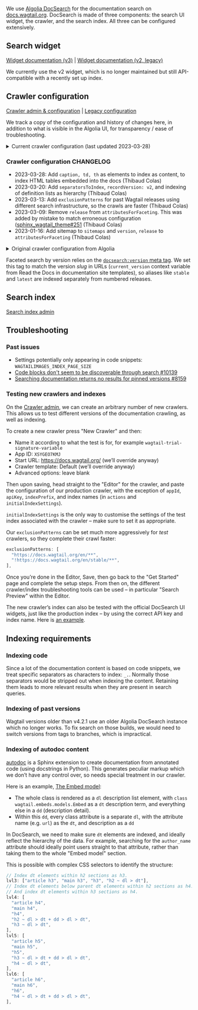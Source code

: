We use [Algolia DocSearch](https://docsearch.algolia.com/) for the documentation search on [docs.wagtail.org](https://docs.wagtail.org/). DocSearch is made of three components: the search UI widget, the crawler, and the search index. All three can be configured extensively.

## Search widget

[Widget documentation (v3)](https://docsearch.algolia.com/docs/DocSearch-v3) | [Widget documentation (v2, legacy)](https://docsearch.algolia.com/docs/legacy/dropdown)

We currently use the v2 widget, which is no longer maintained but still API-compatible with a recently set up index.

## Crawler configuration

[Crawler admin & configuration](https://crawler.algolia.com/admin/crawlers/b183d2d0-c453-4b3b-bac5-c703871d0124/overview) | [Legacy configuration](https://github.com/algolia/docsearch-configs/blob/master/configs/wagtail.json)

We track a copy of the configuration and history of changes here, in addition to what is visible in the Algolia UI, for transparency / ease of troubleshooting.

<details>

<summary>Current crawler configuration (last updated 2023-03-28)</summary>

```js
new Crawler({
  appId: "XSYGEO7KMJ",
  apiKey: "c8556131d460c9e7cd8a218407329e94",
  rateLimit: 8,
  maxDepth: 10,
  startUrls: ["https://docs.wagtail.org/"],
  renderJavaScript: false,
  sitemaps: ["https://docs.wagtail.org/sitemap.xml"],
  ignoreCanonicalTo: false,
  discoveryPatterns: ["https://docs.wagtail.org/**"],
  exclusionPatterns: [
    "https://docs.wagtail.org/en/v4.2/**",
    "https://docs.wagtail.org/en/v4.1.2/**",
    "https://docs.wagtail.org/en/v4.1.1/**",
    "https://docs.wagtail.org/en/v4.1/**",
    "https://docs.wagtail.org/en/v4.0**",
    "https://docs.wagtail.org/en/v3**",
    "https://docs.wagtail.org/en/v2**",
    "https://docs.wagtail.org/en/v1**",
    "https://docs.wagtail.org/en/v0**",
  ],
  schedule: "at 11:26 AM on Monday",
  actions: [
    {
      indexName: "wagtail",
      pathsToMatch: ["https://docs.wagtail.org/**"],
      recordExtractor: ({ $, helpers }) => {
        // Remove DOM elements we don't want to index.
        const toRemove = "aside, header, nav, .headerlink";
        $(toRemove).remove();

        return helpers.docsearch({
          recordProps: {
            lvl0: {
              selectors: "",
              defaultValue: "Documentation",
            },
            lvl1: ["header h1", "article h1", "main h1", "h1"],
            lvl2: ["article h2", "main h2", "h2"],
            // Index dt elements within h2 sections as h3.
            lvl3: ["article h3", "main h3", "h3", "h2 ~ dl > dt"],
            // Index dt elements below parent dt elements within h2 sections as h4.
            // And index dt elements within h3 sections as h4.
            lvl4: [
              "article h4",
              "main h4",
              "h4",
              "h2 ~ dl > dt + dd > dl > dt",
              "h3 ~ dl > dt",
            ],
            lvl5: [
              "article h5",
              "main h5",
              "h5",
              "h3 ~ dl > dt + dd > dl > dt",
              "h4 ~ dl > dt",
            ],
            lvl6: [
              "article h6",
              "main h6",
              "h6",
              "h4 ~ dl > dt + dd > dl > dt",
            ],
            // Index caption, th, td elements for HTML tables embedded in the docs.
            content: [
              "article p, article li",
              "main p, main li",
              "p, li, th, td, caption",
            ],
          },
          aggregateContent: true,
          // We currently still use the v2 widget.
          recordVersion: "v2",
        });
      },
    },
  ],
  initialIndexSettings: {
    wagtail: {
      attributesForFaceting: ["type", "lang", "version"],
      attributesToRetrieve: [
        "hierarchy",
        "content",
        "anchor",
        "url",
        "url_without_anchor",
        "type",
      ],
      attributesToHighlight: ["hierarchy", "content"],
      attributesToSnippet: ["content:10"],
      camelCaseAttributes: ["hierarchy", "content"],
      searchableAttributes: [
        "unordered(hierarchy.lvl0)",
        "unordered(hierarchy.lvl1)",
        "unordered(hierarchy.lvl2)",
        "unordered(hierarchy.lvl3)",
        "unordered(hierarchy.lvl4)",
        "unordered(hierarchy.lvl5)",
        "unordered(hierarchy.lvl6)",
        "content",
      ],
      distinct: true,
      attributeForDistinct: "url",
      customRanking: [
        "desc(weight.pageRank)",
        "desc(weight.level)",
        "asc(weight.position)",
      ],
      ranking: [
        "words",
        "filters",
        "typo",
        "attribute",
        "proximity",
        "exact",
        "custom",
      ],
      highlightPreTag: '<span class="algolia-docsearch-suggestion--highlight">',
      highlightPostTag: "</span>",
      minWordSizefor1Typo: 3,
      minWordSizefor2Typos: 7,
      separatorsToIndex: "_.",
      allowTyposOnNumericTokens: false,
      minProximity: 1,
      ignorePlurals: true,
      advancedSyntax: true,
      attributeCriteriaComputedByMinProximity: true,
      removeWordsIfNoResults: "allOptional",
    },
  },
});
```

</details>

### Crawler configuration CHANGELOG

- 2023-03-28: Add `caption, td, th` as elements to index as content, to index HTML tables embedded into the docs (Thibaud Colas)
- 2023-03-20: Add `separatorsToIndex`, `recordVersion: v2`, and indexing of definition lists as hierarchy (Thibaud Colas)
- 2023-03-13: Add `exclusionPatterns` for past Wagtail releases using different search infrastructure, so the crawls are faster (Thibaud Colas)
- 2023-03-09: Remove `release` from `attributesForFaceting`. This was added by mistake to match erroneous configuration ([sphinx_wagtail_theme#251](https://github.com/wagtail/sphinx_wagtail_theme/pull/251) (Thibaud Colas)
- 2023-01-16: Add sitemap to `sitemaps` and `version`, `release` to `attributesForFaceting` (Thibaud Colas)

<details>

<summary>Original crawler configuration from Algolia</summary>

```js
new Crawler({
  rateLimit: 8,
  maxDepth: 10,
  startUrls: ["https://docs.wagtail.org/"],
  renderJavaScript: false,
  sitemaps: [],
  ignoreCanonicalTo: false,
  discoveryPatterns: ["https://docs.wagtail.org/**"],
  schedule: "at 11:26 AM on Monday",
  actions: [
    {
      indexName: "wagtail",
      pathsToMatch: ["https://docs.wagtail.org/**"],
      recordExtractor: ({ helpers }) => {
        return helpers.docsearch({
          recordProps: {
            lvl1: ["header h1", "article h1", "main h1", "h1", "head > title"],
            content: ["article p, article li", "main p, main li", "p, li"],
            lvl0: {
              selectors: "",
              defaultValue: "Documentation",
            },
            lvl2: ["article h2", "main h2", "h2"],
            lvl3: ["article h3", "main h3", "h3"],
            lvl4: ["article h4", "main h4", "h4"],
            lvl5: ["article h5", "main h5", "h5"],
            lvl6: ["article h6", "main h6", "h6"],
          },
          aggregateContent: true,
          recordVersion: "v3",
        });
      },
    },
  ],
  initialIndexSettings: {
    wagtail: {
      attributesForFaceting: ["type", "lang"],
      attributesToRetrieve: [
        "hierarchy",
        "content",
        "anchor",
        "url",
        "url_without_anchor",
        "type",
      ],
      attributesToHighlight: ["hierarchy", "content"],
      attributesToSnippet: ["content:10"],
      camelCaseAttributes: ["hierarchy", "content"],
      searchableAttributes: [
        "unordered(hierarchy.lvl0)",
        "unordered(hierarchy.lvl1)",
        "unordered(hierarchy.lvl2)",
        "unordered(hierarchy.lvl3)",
        "unordered(hierarchy.lvl4)",
        "unordered(hierarchy.lvl5)",
        "unordered(hierarchy.lvl6)",
        "content",
      ],
      distinct: true,
      attributeForDistinct: "url",
      customRanking: [
        "desc(weight.pageRank)",
        "desc(weight.level)",
        "asc(weight.position)",
      ],
      ranking: [
        "words",
        "filters",
        "typo",
        "attribute",
        "proximity",
        "exact",
        "custom",
      ],
      highlightPreTag: '<span class="algolia-docsearch-suggestion--highlight">',
      highlightPostTag: "</span>",
      minWordSizefor1Typo: 3,
      minWordSizefor2Typos: 7,
      allowTyposOnNumericTokens: false,
      minProximity: 1,
      ignorePlurals: true,
      advancedSyntax: true,
      attributeCriteriaComputedByMinProximity: true,
      removeWordsIfNoResults: "allOptional",
    },
  },
  appId: "XSYGEO7KMJ",
  apiKey: "c8556131d460c9e7cd8a218407329e94",
});
```

</details>

Faceted search by version relies on the [`docsearch:version` meta tag](https://docsearch.algolia.com/docs/required-configuration#introduce-global-information-as-meta-tags). We set this tag to match the version _slug_ in URLs (`current_version` context variable from Read the Docs in documentation site templates), so aliases like `stable` and `latest` are indexed separately from numbered releases.

## Search index

[Search index admin](https://www.algolia.com/apps/XSYGEO7KMJ/explorer/browse/wagtail)

## Troubleshooting

### Past issues

- Settings potentially only appearing in code snippets: `WAGTAILIMAGES_INDEX_PAGE_SIZE`
- [Code blocks don't seem to be discoverable through search #10139](https://github.com/wagtail/wagtail/issues/10139)
- [Searching documentation returns no results for pinned versions #8159](https://github.com/wagtail/wagtail/issues/8159)

### Testing new crawlers and indexes

On the [Crawler admin](https://crawler.algolia.com/admin/crawlers/), we can create an arbitrary number of new crawlers. This allows us to test different versions of the documentation crawling, as well as indexing.

To create a new crawler press "New Crawler" and then:

- Name it according to what the test is for, for example `wagtail-trial-signature-variable`
- App ID: `XSYGEO7KMJ`
- Start URL: https://docs.wagtail.org/ (we’ll override anyway)
- Crawler template: Default (we’ll override anyway)
- Advanced options: leave blank

Then upon saving, head straight to the "Editor" for the crawler, and paste the configuration of our production crawler, with the exception of `appId`, `apiKey`, `indexPrefix`, and index names (in `actions` and `initialIndexSettings`).

`initialIndexSettings` is the only way to customise the settings of the test index associated with the crawler – make sure to set it as appropriate.

Our `exclusionPatterns` can be set much more aggressively for _test_ crawlers, so they complete their crawl faster:

```js
exclusionPatterns: [
  "https://docs.wagtail.org/en/**",
  "!https://docs.wagtail.org/en/stable/**",
],
```

Once you’re done in the Editor, Save, then go back to the "Get Started" page and complete the setup steps. From then on, the different crawler/index troubleshooting tools can be used – in particular "Search Preview" within the Editor.

The new crawler’s index can also be tested with the official DocSearch UI widgets, just like the production index – by using the correct API key and index name. Here is [an example](https://gist.github.com/thibaudcolas/a29959a20dafbd9ce9f54d8836e682c1).

## Indexing requirements

### Indexing code

Since a lot of the documentation content is based on code snippets, we treat specific separators as characters to index: `_.`. Normally those separators would be stripped out when indexing the content. Retaining them leads to more relevant results when they are present in search queries.

### Indexing of past versions

Wagtail versions older than v4.2.1 use an older Algolia DocSearch instance which no longer works. To fix search on those builds, we would need to switch versions from tags to branches, which is impractical.

### Indexing of autodoc content

[autodoc](https://www.sphinx-doc.org/en/master/usage/extensions/autodoc.html) is a Sphinx extension to create documentation from annotated code (using docstrings in Python). This generates peculiar markup which we don’t have any control over, so needs special treatment in our crawler.

Here is an example, [The Embed model](https://docs.wagtail.org/en/v4.2.1/advanced_topics/embeds.html#the-embed-model):

- The whole class is rendered as a `dl` description list element, with `class wagtail.embeds.models.Embed` as a `dt` description term, and everything else in a `dd` (description detail).
- Within this `dd`, every class attribute is a separate `dl`, with the attribute name (e.g. `url`) as the `dt`, and description as a `dd`

In DocSearch, we need to make sure `dt` elements are indexed, and ideally reflect the hierarchy of the data. For example, searching for the `author_name` attribute should ideally point users straight to that attribute, rather than taking them to the whole "Embed model" section.

This is possible with complex CSS selectors to identify the structure:

```js
// Index dt elements within h2 sections as h3.
lvl3: ["article h3", "main h3", "h3", "h2 ~ dl > dt"],
// Index dt elements below parent dt elements within h2 sections as h4.
// And index dt elements within h3 sections as h4.
lvl4: [
  "article h4",
  "main h4",
  "h4",
  "h2 ~ dl > dt + dd > dl > dt",
  "h3 ~ dl > dt",
],
lvl5: [
  "article h5",
  "main h5",
  "h5",
  "h3 ~ dl > dt + dd > dl > dt",
  "h4 ~ dl > dt",
],
lvl6: [
  "article h6",
  "main h6",
  "h6",
  "h4 ~ dl > dt + dd > dl > dt",
],
```